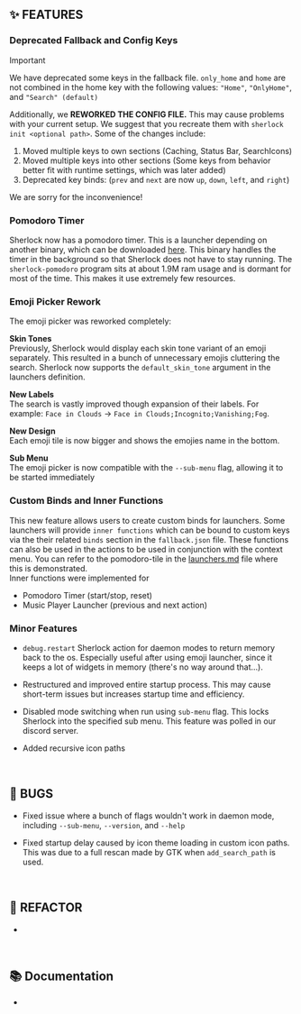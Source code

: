 ## ✨ FEATURES

### Deprecated Fallback and Config Keys

> [!IMPORTANT]
> We have deprecated some keys in the fallback file. `only_home` and `home` are
> not combined in the home key with the following values: `"Home"`,
> `"OnlyHome"`, and `"Search" (default)`
>
> Additionally, we **REWORKED THE CONFIG FILE.** This may cause problems with
> your current setup. We suggest that you recreate them with `sherlock init
> <optional path>`.
> Some of the changes include:
>
> 1. Moved multiple keys to own sections (Caching, Status Bar, SearchIcons)
> 2. Moved multiple keys into other sections (Some keys from behavior better
>    fit with runtime settings, which was later added)
> 3. Deprecated key binds: (`prev` and `next` are now `up`, `down`, `left`, and `right`)
>
> We are sorry for the inconvenience!

### Pomodoro Timer

Sherlock now has a pomodoro timer. This is a launcher depending on another
binary, which can be downloaded
[here](https://github.com/Skxxtz/sherlock-pomodoro). This binary handles the
timer in the background so that Sherlock does not have to stay running. The
`sherlock-pomodoro` program sits at about 1.9M ram usage and is dormant for most
of the time. This makes it use extremely few resources.

### Emoji Picker Rework

The emoji picker was reworked completely:

**Skin Tones**<br>
Previously, Sherlock would display each skin tone variant of an emoji
separately. This resulted in a bunch of unnecessary emojis cluttering the
search. Sherlock now supports the `default_skin_tone` argument in the launchers
definition.

**New Labels**<br>
The search is vastly improved though expansion of their labels. For example:
`Face in Clouds` → `Face in Clouds;Incognito;Vanishing;Fog`.

**New Design**<br>
Each emoji tile is now bigger and shows the emojies name in the bottom.

**Sub Menu**<br>
The emoji picker is now compatible with the `--sub-menu` flag, allowing it to
be started immediately

### Custom Binds and Inner Functions

This new feature allows users to create custom binds for launchers. Some
launchers will provide `inner functions` which can be bound to custom keys via
the their related `binds` section in the `fallback.json` file. These functions
can also be used in the actions to be used in conjunction with the context
menu. You can refer to the pomodoro-tile in the
[launchers.md](https://github.com/Skxxtz/sherlock/blob/main/docs/launchers.md)
file where this is demonstrated.
<br>
Inner functions were implemented for

- Pomodoro Timer (start/stop, reset)
- Music Player Launcher (previous and next action)

### Minor Features

- `debug.restart` Sherlock action for daemon modes to return memory back to the
  os. Especially useful after using emoji launcher, since it keeps a lot of
  widgets in memory (there's no way around that...).

- Restructured and improved entire startup process. This may cause short-term
  issues but increases startup time and efficiency.

- Disabled mode switching when run using `sub-menu` flag. This locks Sherlock
  into the specified sub menu. This feature was polled in our discord server.

- Added recursive icon paths

<br>

## 🐞 BUGS

- Fixed issue where a bunch of flags wouldn't work in daemon mode, including `--sub-menu`, `--version`, and `--help`

- Fixed startup delay caused by icon theme loading in custom icon paths. This
  was due to a full rescan made by GTK when `add_search_path` is used.

<br>

## 🔧 REFACTOR

-

<br>

## 📚 Documentation

-

<br>
